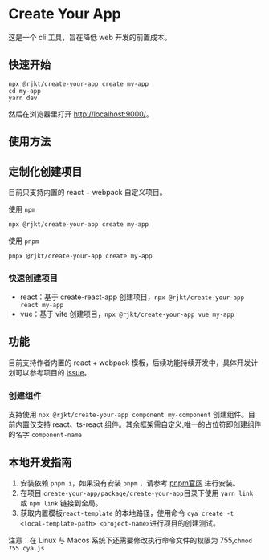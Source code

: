 # Create Your App

这是一个 cli 工具，旨在降低 web 开发的前置成本。

## 快速开始

```shell
npx @rjkt/create-your-app create my-app
cd my-app
yarn dev
```

然后在浏览器里打开 [http://localhost:9000/](http://localhost:9000/)。

## 使用方法

## 定制化创建项目

目前只支持内置的 react + webpack 自定义项目。

使用 `npm`

```bash
npx @rjkt/create-your-app create my-app
```
使用 `pnpm`

```bash
pnpx @rjkt/create-your-app create my-app
```

### 快速创建项目

- react：基于 create-react-app 创建项目，`npx @rjkt/create-your-app react my-app`
- vue：基于 vite 创建项目，`npx @rjkt/create-your-app vue my-app`

## 功能

目前支持作者内置的 react + webpack 模板，后续功能持续开发中，具体开发计划可以参考项目的 [issue](https://github.com/real-jacket/create-your-app/issues)。

### 创建组件

支持使用 `npx @rjkt/create-your-app component my-component` 创建组件。目前内置仅支持 react、ts-react 组件。其余框架需自定义,唯一的占位符即创建组件的名字 `component-name`

## 本地开发指南

1. 安装依赖 `pnpm i`，如果没有安装 `pnpm` ，请参考 [pnpm官网](https://pnpm.io/installation) 进行安装。
2. 在项目 `create-your-app/package/create-your-app`目录下使用 `yarn link` 或 `npm link` 链接到全局。
3. 获取内置模板`react-template` 的本地路径，使用命令 `cya create -t <local-template-path> <project-name>`进行项目的创建测试。

注意：在 Linux 与 Macos 系统下还需要修改执行命令文件的权限为 755,`chmod 755 cya.js`
